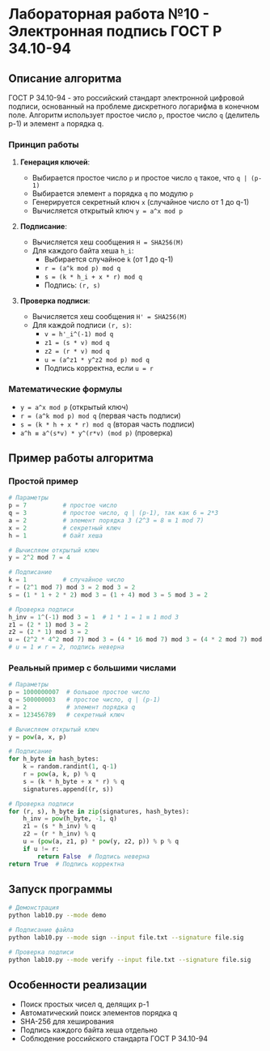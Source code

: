 # Лабораторная работа №10 - Электронная подпись ГОСТ Р 34.10-94

## Описание алгоритма

ГОСТ Р 34.10-94 - это российский стандарт электронной цифровой подписи, основанный на проблеме дискретного логарифма в конечном поле. Алгоритм использует простое число `p`, простое число `q` (делитель p-1) и элемент `a` порядка q.

### Принцип работы

1. **Генерация ключей**:
   - Выбирается простое число `p` и простое число `q` такое, что `q | (p-1)`
   - Выбирается элемент `a` порядка `q` по модулю `p`
   - Генерируется секретный ключ `x` (случайное число от 1 до q-1)
   - Вычисляется открытый ключ `y = a^x mod p`

2. **Подписание**:
   - Вычисляется хеш сообщения `H = SHA256(M)`
   - Для каждого байта хеша `h_i`:
     - Выбирается случайное `k` (от 1 до q-1)
     - `r = (a^k mod p) mod q`
     - `s = (k * h_i + x * r) mod q`
     - Подпись: `(r, s)`

3. **Проверка подписи**:
   - Вычисляется хеш сообщения `H' = SHA256(M)`
   - Для каждой подписи `(r, s)`:
     - `v = h'_i^(-1) mod q`
     - `z1 = (s * v) mod q`
     - `z2 = (r * v) mod q`
     - `u = (a^z1 * y^z2 mod p) mod q`
     - Подпись корректна, если `u = r`

### Математические формулы

- `y = a^x mod p` (открытый ключ)
- `r = (a^k mod p) mod q` (первая часть подписи)
- `s = (k * h + x * r) mod q` (вторая часть подписи)
- `a^h ≡ a^(s*v) * y^(r*v) (mod p)` (проверка)

## Пример работы алгоритма

### Простой пример

```python
# Параметры
p = 7          # простое число
q = 3          # простое число, q | (p-1), так как 6 = 2*3
a = 2          # элемент порядка 3 (2^3 = 8 ≡ 1 mod 7)
x = 2          # секретный ключ
h = 1          # байт хеша

# Вычисляем открытый ключ
y = 2^2 mod 7 = 4

# Подписание
k = 1          # случайное число
r = (2^1 mod 7) mod 3 = 2 mod 3 = 2
s = (1 * 1 + 2 * 2) mod 3 = (1 + 4) mod 3 = 5 mod 3 = 2

# Проверка подписи
h_inv = 1^(-1) mod 3 = 1  # 1 * 1 = 1 ≡ 1 mod 3
z1 = (2 * 1) mod 3 = 2
z2 = (2 * 1) mod 3 = 2
u = (2^2 * 4^2 mod 7) mod 3 = (4 * 16 mod 7) mod 3 = (4 * 2 mod 7) mod 3 = 8 mod 7 mod 3 = 1 mod 3 = 1
# u = 1 ≠ r = 2, подпись неверна
```

### Реальный пример с большими числами

```python
# Параметры
p = 1000000007  # большое простое число
q = 500000003   # простое число, q | (p-1)
a = 2           # элемент порядка q
x = 123456789   # секретный ключ

# Вычисляем открытый ключ
y = pow(a, x, p)

# Подписание
for h_byte in hash_bytes:
    k = random.randint(1, q-1)
    r = pow(a, k, p) % q
    s = (k * h_byte + x * r) % q
    signatures.append((r, s))

# Проверка подписи
for (r, s), h_byte in zip(signatures, hash_bytes):
    h_inv = pow(h_byte, -1, q)
    z1 = (s * h_inv) % q
    z2 = (r * h_inv) % q
    u = (pow(a, z1, p) * pow(y, z2, p)) % p % q
    if u != r:
        return False  # Подпись неверна
return True  # Подпись корректна
```

## Запуск программы

```bash
# Демонстрация
python lab10.py --mode demo

# Подписание файла
python lab10.py --mode sign --input file.txt --signature file.sig

# Проверка подписи
python lab10.py --mode verify --input file.txt --signature file.sig
```

## Особенности реализации

- Поиск простых чисел q, делящих p-1
- Автоматический поиск элементов порядка q
- SHA-256 для хеширования
- Подпись каждого байта хеша отдельно
- Соблюдение российского стандарта ГОСТ Р 34.10-94
